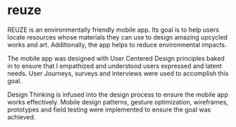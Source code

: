 # reuze

REUZE is an environmentally friendly mobile app. 
Its goal is to help users locate resources whose materials they can use to design amazing upcycled works and art. 
Additionally, the app helps to reduce environmental impacts.

The mobile app was designed with User Centered Design principles baked in to ensure that I empathized and understood users expressed and latent needs. 
User Journeys, surveys and interviews were used to accomplish this goal.

Design Thinking is infused into the design process to ensure the mobile app works effectively. 
Mobile design patterns, gesture optimization, wireframes, prototypes and field testing were implemented to ensure the goal was achieved.
